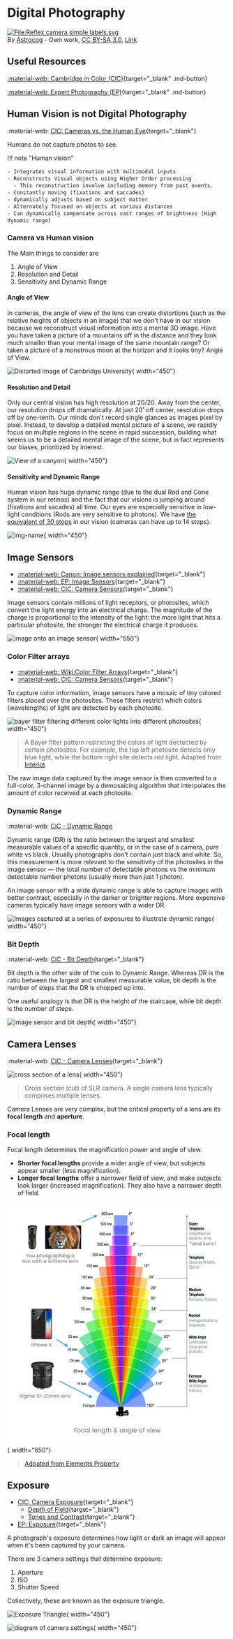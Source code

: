 # Digital Photography

<p><a href="https://commons.wikimedia.org/wiki/File:Reflex_camera_simple_labels.svg#/media/File:Reflex_camera_simple_labels.svg"><img src="https://upload.wikimedia.org/wikipedia/commons/c/c2/Reflex_camera_simple_labels.svg" alt="File:Reflex camera simple labels.svg" height="450" width="640"></a><br>By <a href="//commons.wikimedia.org/wiki/User:Astrocog" title="User:Astrocog">Astrocog</a> - <span class="int-own-work" lang="en">Own work</span>, <a href="https://creativecommons.org/licenses/by-sa/3.0" title="Creative Commons Attribution-Share Alike 3.0">CC BY-SA 3.0</a>, <a href="https://commons.wikimedia.org/w/index.php?curid=29334470">Link</a></p>

## Useful Resources

[:material-web: Cambridge in Color (CIC)](https://www.cambridgeincolour.com/learn-photography-concepts.htm){target="_blank" .md-button}

[:material-web:  Expert Photography (EP)](https://expertphotography.com/a-beginners-guide-to-photography/){target="_blank" .md-button}

## Human Vision is not Digital Photography

:material-web: [CIC: Cameras vs. the Human Eye](https://www.cambridgeincolour.com/tutorials/cameras-vs-human-eye.htm){target="_blank"}

Humans do not capture photos to see.

!!! note "Human vision"

    - Integrates visual information with multimodal inputs
    - Reconstructs Visual objects using Higher Order processing
      - This reconstruction involve including memory from past events.
    - Constantly moving (fixations and saccades)
    - dynamically adjusts based on subject matter
    - Alternately focused on objects at various distances
    - Can dynamically compensate across vast ranges of brightness (High dynamic range)

### Camera vs Human vision

The Main things to consider are

1. Angle of View
2. Resolution and Detail
3. Sensitivity and Dynamic Range

#### Angle of View

In cameras, the angle of view of the lens can create distortions (such as the relative heights of objects in an image) that we don't have in our vision because we reconstruct visual information into a mental 3D image. Have you have taken a picture of a mountains off in the distance and they look much smaller than your mental image of the same mountain range? Or taken a picture of a monstrous moon at the horizon and it looks tiny? Angle of View.  

![Distorted image of Cambridge University](https://cdn.cambridgeincolour.com/images/tutorials/camera-eye_distortion1b.png){ width="450"}

#### Resolution and Detail

Only our central vision has high resolution at 20/20. Away from the center, our resolution drops off dramatically. At just 20˚ off center, resolution drops off by one-tenth. Our minds don't record single glances as images pixel by pixel. Instead, to develop a detailed mental picture of a scene, we rapidly focus on multiple regions in the scene in rapid succession, building what seems us to be a detailed mental image of the scene, but in fact represents our biases, prioritized by interest.

![View of a canyon](https://cdn.cambridgeincolour.com/images/tutorials/camera-eye_detail1c.jpg){ width="450"}

#### Sensitivity and Dynamic Range

Human vision has huge dynamic range (due to the dual Rod and Cone system in our retinas) and the fact that our visions is jumping around (fixations and sacades) all time. Our eyes are especially sensitive in low-light conditions (Rods are very sensitive to photons). We have [the equivalent of 30 stops](https://jameslorentson.com/blog/2018/9/5/we-see-more-than-our-cameras-do) in our vision (cameras can have up to 14 stops).

![img-name](https://static1.squarespace.com/static/57b3bef6440243c274bbe19f/57b3f9596b8f5b356fe665af/5b90b8a2562fa7cd99115508/1713372337609/humanperception+and+Desert.png?format=1500w){ width="450"}

## Image Sensors

<div class="grid cards" markdown>

- [:material-web: Canon: Image sensors explained](https://www.canon-europe.com/pro/infobank/image-sensors-explained/){target="_blank"}
- [:material-web: EP: Image Sensors](https://expertphotography.com/camera-sensor-size/){target="_blank"}
- [:material-web: CIC: Camera Sensors](https://www.cambridgeincolour.com/tutorials/camera-sensors.htm){target="_blank"}

</div>

Image sensors contain millions of light receptors, or photosites, which convert the light energy into an electrical charge. The magnitude of the charge is proportional to the intensity of the light: the more light that hits a particular photosite, the stronger the electrical charge it produces.

![image onto an image sensor](https://cdn.media.amplience.net/i/canon/pro-infobank-image-sensors-explained-imaging-process-illo_2fc82cf590644b75a16452a92e6e52c5?$media-collection-full-dt$){ width="550"}

### Color Filter arrays

- [:material-web: Wiki:Color Filter Arrays](https://en.wikipedia.org/wiki/Color_filter_array){target="_blank"}
- [:material-web: CIC: Camera Sensors](https://www.cambridgeincolour.com/tutorials/camera-sensors.htm){target="_blank"}

To capture color information, image sensors have a mosaic of tiny colored filters placed over the photosites. These filters restrict which colors (wavelengths) of light are detected by each photosite.

![bayer filter filtering different color lights into different photosites](https://upload.wikimedia.org/wikipedia/commons/f/ff/BayerPatternFiltration.png){ width="450"}

>A Bayer filter pattern restricting the colors of light dectected by certain photosites. For example, the top left photosite detects only blue light, while the bottom right site detects red light. Adapted from [Interiot](https://commons.wikimedia.org/w/index.php?curid=2884833).

The raw image data captured by the image sensor is then converted to a full-color, 3-channel image by a demosaicing algorithm that interpolates the amount of color received at each photosite.

### Dynamic Range

:material-web: [CiC - Dynamic Range](https://www.cambridgeincolour.com/tutorials/dynamic-range.htm)

Dynamic range (DR) is the ratio between the largest and smallest measurable values of a specific quantity, or in the case of a camera, pure white vs black.  Usually photographs don't contain just black and white. So, this measurement is more relevant to the sensitivity of the photosites in the image sensor — the total number of detectable photons vs the minimum detectable number photons (usually more than just 1 photon).

An image sensor with a wide dynamic range is able to capture images with better contrast, especially in the darker or brighter regions. More expensive cameras typically have image sensors with a wider DR.

![Images captured at a series of exposures to illustrate dynamic range](https://pbblogassets.s3.amazonaws.com/uploads/2016/06/Dynamic-Range-Chart.jpg){ width="450"}

### Bit Depth

:material-web: [CiC - Bit Depth](https://www.cambridgeincolour.com/tutorials/bit-depth.htm){target="_blank"}

Bit depth is the other side of the coin to Dynamic Range. Whereas DR is the ratio between the largest and smallest measurable value, bit depth is the number of steps that the DR is chopped up into.

One useful analogy is that DR is the height of the staircase, while bit depth is the number of steps.

![image sensor and bit depth](https://d1hjkbq40fs2x4.cloudfront.net/2022-09-27/files/videography-faq-bit-depth-colour-depth_2049-02.jpg){ width="450"} 

## Camera Lenses

:material-web:  [CIC - Camera Lenses](https://www.cambridgeincolour.com/tutorials/camera-lenses.htm){target="_blank"}

![cross section of a lens](https://upload.wikimedia.org/wikipedia/commons/3/3f/Nikon_SLR_Camera_cutaway.jpg){ width="450"}

>Cross section (cut) of SLR camera. A single camera lens typically comprises multiple lenses.

Camera Lenses are very complex, but the critical property of a lens are its **focal length** and **aperture**.

### Focal length

Focal length determines the magnification power and angle of view.

- **Shorter focal lengths** provide a wider angle of view, but subjects appear smaller (less magnification).
- **Longer focal lengths** offer a narrower field of view, and make subjects look larger (increased magnification). They also have a narrower depth of field.

![depiction of multiple focal lengths and viewing angles](images/focal-length-and-angle-of-view.png){ width="650"}

>[Adpated from Elements Property](https://elementsproperty.co.uk/property-photography/what-do-the-numbers-on-a-camera-lens-mean/)

## Exposure

- [CIC: Camera Exposure](https://www.cambridgeincolour.com/tutorials/camera-exposure.htm){target="_blank"}
  - [Depth of Field](https://www.cambridgeincolour.com/tutorials/depth-of-field.htm){target="_blank"}
  - [Tones and Contrast](https://www.cambridgeincolour.com/tutorials/histograms1.htm){target="_blank"}
- [EP: Exposure](https://expertphotography.com/a-beginners-guide-to-photography/#exposure){target="_blank"}

A photograph's exposure determines how light or dark an image will appear when it's been captured by your camera.

There are 3 camera settings that determine exposure:

1. Aperture
2. ISO
3. Shutter Speed

Collectively, these are known as the exposure triangle.

![Exposure Triangle](https://cdn.expertphotography.com/wp-content/uploads/2011/11/Photography-for-beginners-_exposure-triangle.png){ width="450"}

![diagram of camera settings](https://expertphotography.b-cdn.net/wp-content/uploads/2011/11/photography-for-beginners-how-cameras-work.jpg){ width="450"}
